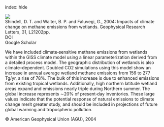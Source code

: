 index: hide

<div class="Citation">
    <div class="Citation-thumb CitationThumb-linked"  data-href="https://doi.org/10.1029/2004gl021009">
      <img src="https://static.claimspace.cloud/climate-study-static/refs/thumbs/6/Shindell_et_al_2004-thumb.png" />
    </div>

  <div class="Citation-body">
    <div class="Citation-text">Shindell, D. T. and Walter, B. P. and Faluvegi, G., 2004: Impacts of climate change on methane emissions from wetlands. <span class="Article-journal">Geophysical Research Letters, </span><span class="Article-volume">31, </span>L21202pp.</div>
    <div class="Citation-links">
      <div class="CitationLink" data-href="https://doi.org/10.1029/2004gl021009">
        <div class="CitationLink-icon CitationLink-Doi"></div>
        <div class="CitationLink-text">DOI</div>
      </div>
      <div class="CitationLink" data-href="https://scholar.google.com/scholar?q=10.1029/2004gl021009">
        <div class="CitationLink-icon CitationLink-Scholar"></div>
        <div class="CitationLink-text">Google Scholar</div>
      </div>
    </div>
  </div>
</div>

We have included climate‐sensitive methane emissions from wetlands within the GISS climate model using a linear parameterization derived from a detailed process model. The geographic distribution of wetlands is also climate–dependent. Doubled CO2 simulations using this model show an increase in annual average wetland methane emissions from 156 to 277 Tg/yr, a rise of 78%. The bulk of this increase is due to enhanced emissions from existing tropical wetlands. Additionally, high northern latitude wetland areas expand and emissions nearly triple during Northern summer. The global increase represents ∼20% of present‐day inventories. These large values indicate that the potential response of natural emissions to climate change merit greater study, and should be included in projections of future global warming and tropospheric pollution.

<div class="Citation-copy">
&copy; American Geophysical Union (AGU), 2004
</div>